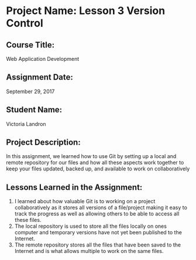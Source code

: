 # Project Name:  Lesson 3 Version Control


## Course Title:
Web Application Development

## Assignment Date:  
September 29, 2017

## Student Name:  
Victoria Landron

## Project Description:
In this assignment, we learned how to use Git by setting up a local and remote repository for our files and how all these aspects work together to keep your files updated, backed up, and available to work on collaboratively

## Lessons Learned in the Assignment:
1. I learned about how valuable Git is to working on a project collaboratively as it stores all versions of a file/project making it easy to track the progress as well as allowing others to be able to access all these files.
2. The local repository is used to store all the files locally on ones computer and temporary versions have not yet been published to the Internet.
3. The remote repository stores all the files that have been saved to the Internet and is what allows multiple to work on the same files. 

